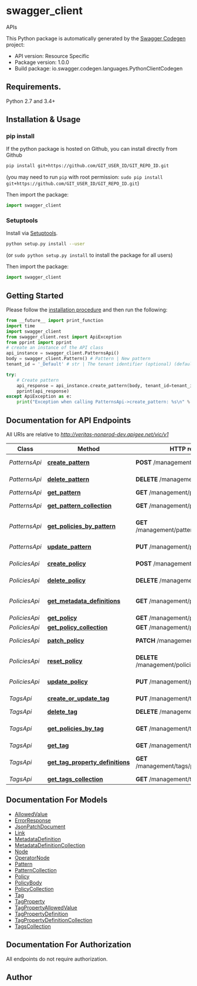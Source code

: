 # swagger_client
APIs

This Python package is automatically generated by the [Swagger Codegen](https://github.com/swagger-api/swagger-codegen) project:

- API version: Resource Specific
- Package version: 1.0.0
- Build package: io.swagger.codegen.languages.PythonClientCodegen

## Requirements.

Python 2.7 and 3.4+

## Installation & Usage
### pip install

If the python package is hosted on Github, you can install directly from Github

```sh
pip install git+https://github.com/GIT_USER_ID/GIT_REPO_ID.git
```
(you may need to run `pip` with root permission: `sudo pip install git+https://github.com/GIT_USER_ID/GIT_REPO_ID.git`)

Then import the package:
```python
import swagger_client 
```

### Setuptools

Install via [Setuptools](http://pypi.python.org/pypi/setuptools).

```sh
python setup.py install --user
```
(or `sudo python setup.py install` to install the package for all users)

Then import the package:
```python
import swagger_client
```

## Getting Started

Please follow the [installation procedure](#installation--usage) and then run the following:

```python
from __future__ import print_function
import time
import swagger_client
from swagger_client.rest import ApiException
from pprint import pprint
# create an instance of the API class
api_instance = swagger_client.PatternsApi()
body = swagger_client.Pattern() # Pattern | New pattern
tenant_id = '_Default' # str | The tenant identifier (optional) (default to _Default)

try:
    # Create pattern
    api_response = api_instance.create_pattern(body, tenant_id=tenant_id)
    pprint(api_response)
except ApiException as e:
    print("Exception when calling PatternsApi->create_pattern: %s\n" % e)

```

## Documentation for API Endpoints

All URIs are relative to *http://veritas-nonprod-dev.apigee.net/vic/v1*

Class | Method | HTTP request | Description
------------ | ------------- | ------------- | -------------
*PatternsApi* | [**create_pattern**](docs/PatternsApi.md#create_pattern) | **POST** /management/patterns | Create pattern
*PatternsApi* | [**delete_pattern**](docs/PatternsApi.md#delete_pattern) | **DELETE** /management/patterns/{id} | Delete pattern
*PatternsApi* | [**get_pattern**](docs/PatternsApi.md#get_pattern) | **GET** /management/patterns/{id} | Get pattern
*PatternsApi* | [**get_pattern_collection**](docs/PatternsApi.md#get_pattern_collection) | **GET** /management/patterns | List patterns
*PatternsApi* | [**get_policies_by_pattern**](docs/PatternsApi.md#get_policies_by_pattern) | **GET** /management/patterns/{id}/policies | List policies that use a pattern
*PatternsApi* | [**update_pattern**](docs/PatternsApi.md#update_pattern) | **PUT** /management/patterns/{id} | Update pattern
*PoliciesApi* | [**create_policy**](docs/PoliciesApi.md#create_policy) | **POST** /management/policies | Create policy
*PoliciesApi* | [**delete_policy**](docs/PoliciesApi.md#delete_policy) | **DELETE** /management/policies/{id} | Delete policy
*PoliciesApi* | [**get_metadata_definitions**](docs/PoliciesApi.md#get_metadata_definitions) | **GET** /management/policies/metadata | List metadata definitions
*PoliciesApi* | [**get_policy**](docs/PoliciesApi.md#get_policy) | **GET** /management/policies/{id} | Get policy
*PoliciesApi* | [**get_policy_collection**](docs/PoliciesApi.md#get_policy_collection) | **GET** /management/policies | List policies
*PoliciesApi* | [**patch_policy**](docs/PoliciesApi.md#patch_policy) | **PATCH** /management/policies/{id} | Patch policy
*PoliciesApi* | [**reset_policy**](docs/PoliciesApi.md#reset_policy) | **DELETE** /management/policies/{id}/overrides | Reset policy to defaults
*PoliciesApi* | [**update_policy**](docs/PoliciesApi.md#update_policy) | **PUT** /management/policies/{id} | Update policy
*TagsApi* | [**create_or_update_tag**](docs/TagsApi.md#create_or_update_tag) | **PUT** /management/tags/{tag} | Create or update tag
*TagsApi* | [**delete_tag**](docs/TagsApi.md#delete_tag) | **DELETE** /management/tags/{tag} | Delete tag
*TagsApi* | [**get_policies_by_tag**](docs/TagsApi.md#get_policies_by_tag) | **GET** /management/tags/{tag}/policies | List policies that use a tag
*TagsApi* | [**get_tag**](docs/TagsApi.md#get_tag) | **GET** /management/tags/{tag} | Get tag
*TagsApi* | [**get_tag_property_definitions**](docs/TagsApi.md#get_tag_property_definitions) | **GET** /management/tags/propertyDefinitions | List tag property definitions
*TagsApi* | [**get_tags_collection**](docs/TagsApi.md#get_tags_collection) | **GET** /management/tags | List tags


## Documentation For Models

 - [AllowedValue](docs/AllowedValue.md)
 - [ErrorResponse](docs/ErrorResponse.md)
 - [JsonPatchDocument](docs/JsonPatchDocument.md)
 - [Link](docs/Link.md)
 - [MetadataDefinition](docs/MetadataDefinition.md)
 - [MetadataDefinitionCollection](docs/MetadataDefinitionCollection.md)
 - [Node](docs/Node.md)
 - [OperatorNode](docs/OperatorNode.md)
 - [Pattern](docs/Pattern.md)
 - [PatternCollection](docs/PatternCollection.md)
 - [Policy](docs/Policy.md)
 - [PolicyBody](docs/PolicyBody.md)
 - [PolicyCollection](docs/PolicyCollection.md)
 - [Tag](docs/Tag.md)
 - [TagProperty](docs/TagProperty.md)
 - [TagPropertyAllowedValue](docs/TagPropertyAllowedValue.md)
 - [TagPropertyDefinition](docs/TagPropertyDefinition.md)
 - [TagPropertyDefinitionCollection](docs/TagPropertyDefinitionCollection.md)
 - [TagsCollection](docs/TagsCollection.md)


## Documentation For Authorization

 All endpoints do not require authorization.


## Author



